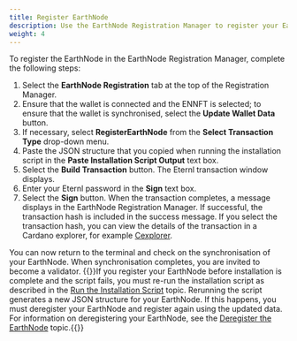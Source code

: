 ```yaml
---
title: Register EarthNode
description: Use the EarthNode Registration Manager to register your EarthNode.
weight: 4
---
```

To register the EarthNode in the EarthNode Registration Manager, complete the following steps:
1. Select the __EarthNode Registration__ tab at the top of the Registration Manager.
2. Ensure that the wallet is connected and the ENNFT is selected; to ensure that the wallet is synchronised, select the
__Update Wallet Data__ button.
3. If necessary, select __RegisterEarthNode__ from the __Select Transaction Type__ drop-down menu.
4. Paste the JSON structure that you copied when running the installation script in the __Paste Installation Script
Output__ text box.
5. Select the __Build Transaction__ button. The Eternl transaction window displays.
6. Enter your Eternl password in the __Sign__ text box.
7. Select the __Sign__ button. When the transaction completes, a message displays in the EarthNode Registration Manager.
If successful, the transaction hash is included in the success message. If you select the transaction hash, you can view
the details of the transaction in a Cardano explorer, for example [Cexplorer](https://cexplorer.io).

You can now return to the terminal and check on the synchronisation of your EarthNode. When synchronisation completes,
you are invited to become a validator.
{{<alert title="Note">}}If you register your EarthNode before installation is complete and the script fails, you must
re-run the installation script as described in the
[Run the Installation Script](/earth-node/5-joining-the-testnet/2-install-and-register/2-run-installation-script) topic. Rerunning
the script generates a new JSON structure for your EarthNode. If this happens, you must deregister your EarthNode and register
again using the updated data. For information on deregistering your EarthNode, see the 
[Deregister the EarthNode](/earth-node/5-joining-the-testnet/2-install-and-register/5-deregister-the-earthnode) topic.{{</alert>}}
